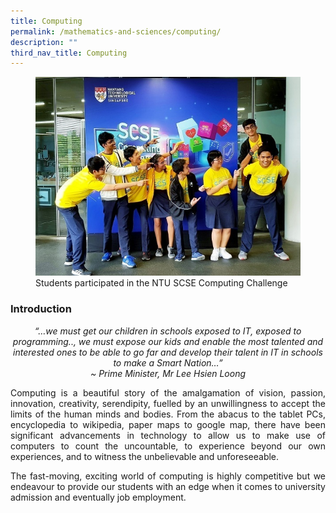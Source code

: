 ```yaml
---
title: Computing
permalink: /mathematics-and-sciences/computing/
description: ""
third_nav_title: Computing
---
```


<div align=justify>
<figure>
<img src="/images/comp1.jpg">
<figcaption>Students participated in the NTU SCSE Computing Challenge</figcaption></figure>

<h3><strong>Introduction</strong></h3>

<p><center><i>
“…we must get our children in schools exposed to IT, exposed to programming.., we must expose our kids and enable the most talented and interested ones to be able to go far and develop their talent in IT in schools to make a Smart Nation…”<br>
	~ Prime Minister, Mr Lee Hsien Loong</i></center></p>

<p>
Computing is a beautiful story of the amalgamation of vision, passion, innovation, creativity, serendipity, fuelled by an unwillingness to accept the limits of the human minds and bodies. From the abacus to the tablet PCs, encyclopedia to wikipedia, paper maps to google map, there have been significant advancements in technology to allow us to make use of computers to count the uncountable, to experience beyond our own experiences, and to witness the unbelievable and unforeseeable.</p>

<p>
The fast-moving, exciting world of computing is highly competitive but we endeavour to provide our students with an edge when it comes to university admission and eventually job employment.</p>